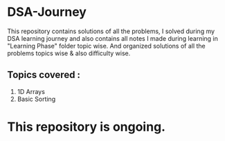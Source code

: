 # DSA-Journey
This repository contains solutions of all the problems, I solved during my DSA learning journey and also contains all notes I made during learning in "Learning Phase" folder topic wise. And organized solutions of all the problems topics wise & also difficulty wise.

## Topics covered :
1. 1D Arrays
2. Basic Sorting

# This repository is ongoing.
